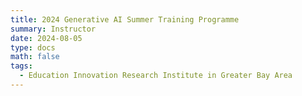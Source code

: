 ```yaml
---
title: 2024 Generative AI Summer Training Programme
summary: Instructor
date: 2024-08-05
type: docs
math: false
tags:
  - Education Innovation Research Institute in Greater Bay Area 
---
```

